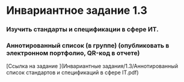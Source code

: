 # Инвариантное задание 1.3

### Изучить стандарты и спецификации в сфере ИТ.
### Аннотированный список (в группе) (опубликовать в электронном портфолио, QR-код в отчете)

[Ссылка на задание ](Инвариантные задания/1.3/Аннотированный список стандартов и спецификаций в сфере IT.pdf)
